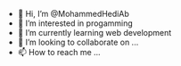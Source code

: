 - 👋 Hi, I’m @MohammedHediAb
- 👀 I’m interested in progamming 
- 🌱 I’m currently learning web development
- 💞️ I’m looking to collaborate on ...
- 📫 How to reach me ...

<!---
MohammedHediAb/MohammedHediAb is a ✨ special ✨ repository because its `README.md` (this file) appears on your GitHub profile.
You can click the Preview link to take a look at your changes.
--->
